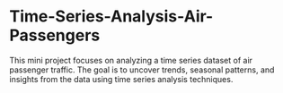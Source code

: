# Time-Series-Analysis-Air-Passengers
This mini project focuses on analyzing a time series dataset of air passenger traffic. The goal is to uncover trends, seasonal patterns, and insights from the data using time series analysis techniques.
